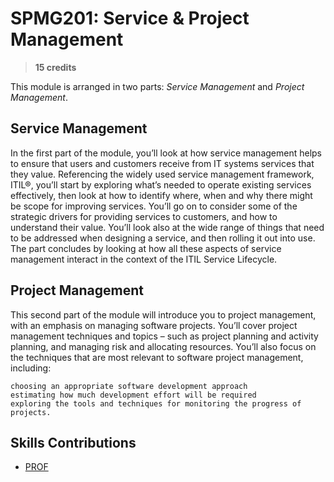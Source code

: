 # SPMG201: Service & Project Management

> **15 credits**

This module is arranged in two parts: _Service Management_ and _Project Management_.

## Service Management
In the first part of the module, you’ll look at how service management helps to ensure that users and customers receive from IT systems services that they value. Referencing the widely used service management framework, ITIL®, you’ll start by exploring what’s needed to operate existing services effectively, then look at how to identify where, when and why there might be scope for improving services. You’ll go on to consider some of the strategic drivers for providing services to customers, and how to understand their value. You’ll look also at the wide range of things that need to be addressed when designing a service, and then rolling it out into use. The part concludes by looking at how all these aspects of service management interact in the context of the ITIL Service Lifecycle.

## Project Management
This second part of the module will introduce you to project management, with an emphasis on managing software projects. You’ll cover project management techniques and topics – such as project planning and activity planning, and managing risk and allocating resources. You’ll also focus on the techniques that are most relevant to software project management, including:

    choosing an appropriate software development approach
    estimating how much development effort will be required
    exploring the tools and techniques for monitoring the progress of projects.


## Skills Contributions

- [PROF](../skills/prof.md)
